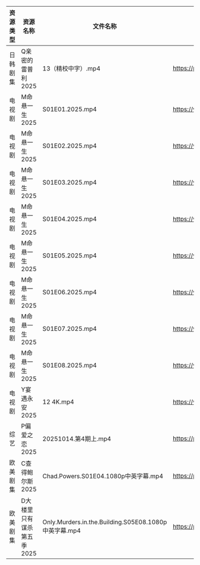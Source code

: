 | 资源类型 | 资源名称            | 文件名称                                              | 分享链接                                 | 更新时间                |
| ---- | --------------- | ------------------------------------------------- | ------------------------------------ | ------------------- |
| 日韩剧集 | Q亲密的雷普利2025     | 13（精校中字）.mp4                                      | https://pan.quark.cn/s/8cb9fd7634af  | 2025-10-14 12:25:04 |
| 电视剧  | M命悬一生2025       | S01E01.2025.mp4                                   | https://www.alipan.com/s/KBiWrF4oxcw | 2025-10-14 13:01:08 |
| 电视剧  | M命悬一生2025       | S01E02.2025.mp4                                   | https://www.alipan.com/s/KBiWrF4oxcw | 2025-10-14 13:01:08 |
| 电视剧  | M命悬一生2025       | S01E03.2025.mp4                                   | https://www.alipan.com/s/KBiWrF4oxcw | 2025-10-14 13:01:07 |
| 电视剧  | M命悬一生2025       | S01E04.2025.mp4                                   | https://www.alipan.com/s/KBiWrF4oxcw | 2025-10-14 13:01:07 |
| 电视剧  | M命悬一生2025       | S01E05.2025.mp4                                   | https://www.alipan.com/s/KBiWrF4oxcw | 2025-10-14 13:01:06 |
| 电视剧  | M命悬一生2025       | S01E06.2025.mp4                                   | https://www.alipan.com/s/KBiWrF4oxcw | 2025-10-14 13:01:05 |
| 电视剧  | M命悬一生2025       | S01E07.2025.mp4                                   | https://www.alipan.com/s/KBiWrF4oxcw | 2025-10-14 13:01:05 |
| 电视剧  | M命悬一生2025       | S01E08.2025.mp4                                   | https://www.alipan.com/s/KBiWrF4oxcw | 2025-10-14 13:01:05 |
| 电视剧  | Y宴遇永安2025       | 12 4K.mp4                                         | https://www.alipan.com/s/VE78Z2R4ZAM | 2025-10-14 08:04:55 |
| 综艺   | P偏爱之恋2025       | 20251014.第4期上.mp4                                 | https://pan.quark.cn/s/2023e0def11e  | 2025-10-14 12:32:28 |
| 欧美剧集 | C查得鲍尔斯2025      | Chad.Powers.S01E04.1080p中英字幕.mp4                  | https://pan.quark.cn/s/525cb8513b0e  | 2025-10-14 16:20:03 |
| 欧美剧集 | D大楼里只有谋杀第五季2025 | Only.Murders.in.the.Building.S05E08.1080p中英字幕.mp4 | https://pan.quark.cn/s/b69edc4a08ba  | 2025-10-14 12:20:40 |
